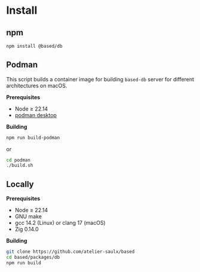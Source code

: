 # Install

## npm

```bash
npm install @based/db
```

## Podman

This script builds a container image for building `based-db` server for different
architectures on macOS.

**Prerequisites**

- Node ≥ 22.14
- [podman desktop](https://podman-desktop.io/)

**Building**

```bash
npm run build-podman
```

or

```bash
cd podman
./build.sh
```

## Locally

**Prerequisites**

- Node ≥ 22.14
- GNU make
- gcc 14.2 (Linux) or clang 17 (macOS)
- Zig 0.14.0

**Building**

```bash
git clone https://github.com/atelier-saulx/based
cd based/packages/db
npm run build
```
